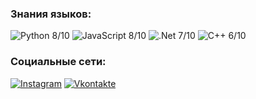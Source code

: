 
### Знания языков:
![Python](https://img.shields.io/badge/-Python-090909?style=for-the-badge&logo=python&logoColor=47C5FB)  8/10
![JavaScript](https://img.shields.io/badge/-JavaScript-090909?style=for-the-badge&logo=JavaScript&logoColor=E9D54D)  8/10
![.Net](https://img.shields.io/badge/-Framework-090909?style=for-the-badge&logo=.net&logoColor=E5D3FF) 7/10
![C++](https://img.shields.io/badge/-C++-090909?style=for-the-badge&logo=C%2b%2b&logoColor=6296CC)  6/10

### Социальные сети:
[![Instagram](https://img.shields.io/badge/-Instagram-090909?style=for-the-badge&logo=instagram&logoColor=B4068E)](https://www.instagram.com/zloy_racon)
[![Vkontakte](https://img.shields.io/badge/-Vkontakte-090909?style=for-the-badge&logo=Vk&logoColor=4F7DB3)](https://vk.com/advisorry24)
